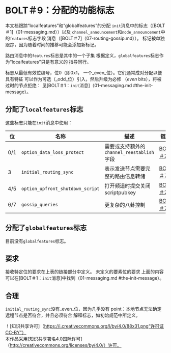 # BOLT＃9：分配的功能标志

本文档跟踪“localfeatures”和“globalfeatures”的分配
`init`消息中的标志（[BOLT＃1]（01-messaging.md））以及
`channel_announcement`和`node_announcement`中的`features`标志字段
消息（[BOLT＃7]（07-routing-gossip.md））。
标记被单独跟踪，因为随着时间的推移可能会添加新标记。

路由消息中的`features`标志是其中的一个子集
根据定义，`globalfeatures`标志作为“localfeatures”只是有意义的
指导同行。

标志从最低有效位编号，位0（即0x1，
一个_even_位）。它们通常成对分配以便具有特征
可以作为可选（_odd_位）引入，然后升级为必修
（_even_ bits），将被过时的节点拒绝：
见[BOLT＃1：`init`消息]（01-messaging.md #the-init-message）。

## 分配了`localfeatures`标志

这些标志只能在`init`消息中使用：

| 位 | 名称             |描述                                     | 链接                                                                |
|------|------------------|------------------------------------------------|---------------------------------------------------------------------|
| 0/1  | `option_data_loss_protect` | 需要或支持额外的`channel_reestablish`字段 | [BOLT＃2](02-peer-protocol.md#message-retransmission) |
| 3  | `initial_routing_sync` | 表示发送节点需要完整的路由信息转储 | [BOLT＃7](07-routing-gossip.md#initial-sync) |
| 4/5  | `option_upfront_shutdown_script` | 打开频道时提交关闭scriptpubkey | [BOLT＃2](02-peer-protocol.md#the-open_channel-message) |
| 6/7  | `gossip_queries`           | 更复杂的八卦控制 | [BOLT＃7](07-routing-gossip.md#query-messages) |

## 分配了`globalfeatures`标志

目前没有`globalfeatures`标志。

## 要求

接收特定位的要求在上表的链接部分中定义。
未定义的要素位的要求
上面的内容可以在[BOLT＃1：`init`消息]中找到（01-messaging.md #the-init-message）。

## 合理

`initial_routing_sync`没有_even_位，因为几乎没有
point：本地节点无法确定远程节点是否符合，并且必须符合
解释标志，如初始规范中所定义。

！[知识共享许可]（https://i.creativecommons.org/l/by/4.0/88x31.png“许可证CC-BY”）
 <br>
本作品采用[知识共享署名4.0国际许可]（http://creativecommons.org/licenses/by/4.0/）许可。
